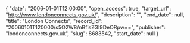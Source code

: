 {
  "date": "2006-01-01T12:00:00", 
  "open_access": true, 
  "target_url": "http://www.londonconnects.gov.uk/", 
  "description": "", 
  "end_date": null, 
  "title": "London Connects", 
  "record_id": "20060101T120000/s5O2W8/nBfisZGI9DeORpw==", 
  "publisher": "londonconnects.gov.uk", 
  "slug": 8683542, 
  "start_date": null
}

